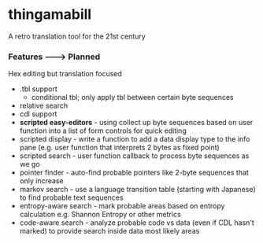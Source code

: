 # thingamabill
A retro translation tool for the 21st century


### Features ---> Planned

Hex editing but translation focused

* .tbl support
    * conditional tbl; only apply tbl between certain byte sequences
* relative search
* cdl support
* **scripted easy-editors** - using collect up byte sequences based on user function into a list of form controls for quick editing
* scripted display - write a function to add a data display type to the info pane (e.g. user function that interprets 2 bytes as fixed point)
* scripted search - user function callback to process byte sequences as we go
* pointer finder - auto-find probable pointers like 2-byte sequences that only increase
* markov search - use a language transition table (starting with Japanese) to find probable text sequences
* entropy-aware search - mark probable areas based on entropy calculation e.g. Shannon Entropy or other metrics
* code-aware search - analyze probable code vs data (even if CDL hasn't marked) to provide search inside data most likely areas
